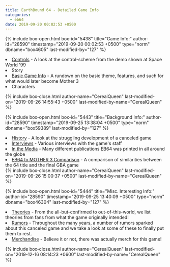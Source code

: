 ```yaml
---
title: EarthBound 64 - Detailed Game Info
categories:
  - eb64
date: 2019-09-20 00:02:53 +0500
---
```

{% include box-open.html box-id="5438" title="Game Info:" author-id="28590" timestamp="2019-09-20 00:02:53 +0500" type="norm" dbname="box4605" last-modified-by="127" %}
<li><a href="controls/index.php" >Controls</a> - A look at the control-scheme from the demo shown at Space World '99</li>
<li>Story</li>
<li><a href="basic_game_info/index.php" >Basic Game Info</a> - A rundown on the basic theme, features, and such for what would later become Mother 3</li>
<li>Characters</li>

{% include box-close.html author-name="CerealQueen" last-modified-on="2019-09-26 14:55:43 +0500" last-modified-by-name="CerealQueen" %}

{% include box-open.html box-id="5443" title="Background Info:" author-id="28590" timestamp="2019-09-25 13:38:04 +0500" type="norm" dbname="box59389" last-modified-by="127" %}
<li><a href="http://staff.starmen.net/eb64/miscinfo/history.php" >History</a> - A look at the struggling development of a canceled game</li>
<li><a href="http://starmen.net/eb64/interviews/" >Interviews</a> - Various interviews with the game's staff</li>
<li><a href="http://starmen.net/eb64/publications/" >In the Media</a> - Many different publications EB64 was printed in all around the globe</li>
<li><a href="https://starmen.net/mother3/beyond_mother_3/n64_connections/" >EB64 to MOTHER 3 Comparison</a> - A comparison of similarities between the 64 title and the final GBA game</li>
{% include box-close.html author-name="CerealQueen" last-modified-on="2019-09-26 15:00:37 +0500" last-modified-by-name="CerealQueen" %}

{% include box-open.html box-id="5444" title="Misc. Interesting Info:" author-id="28590" timestamp="2019-09-25 13:40:09 +0500" type="norm" dbname="box46304" last-modified-by="127" %}
<li><a href="theories/index.php" >Theories</a> - From the all-but-confirmed to out-of-this-world, we list theories from fans from what the game originally intended!</li>
<li><a href="rumors/index.php" >Rumors</a> - Throughout the many years, a number of rumors sparked about this canceled game and we take a look at some of these to finally put them to rest.</li>

<li><a href="merchandise/index.php" >Merchandise</a> - Believe it or not, there was actually merch for this game!</li>

{% include box-close.html author-name="CerealQueen" last-modified-on="2019-12-16 08:14:23 +0600" last-modified-by-name="CerealQueen" %}
